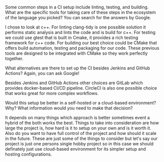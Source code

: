 Some common steps in a CI setup include linting, testing, and building. What are the specific tools for taking care of these steps in the ecosystem of the language you picked? You can search for the answers by Google.

I chose to look at c++. For linting clang-tidy is one possible solution it performs static analysis and lints the code and is build for c++. For testing we could use gtest that is built in Cmake, it provides a rich testing framework for c++ code. For building our best choice could be CMake that offers build automation, testing and packaging for our code. These previous tools are designed to be integrated with CMake so they work perfectly together.

What alternatives are there to set up the CI besides Jenkins and GitHub Actions? Again, you can ask Google!

Besides Jenkins and GitHub Actions other choices are GitLab which provides docker-based CI/CD pipeline. CircleCI is also one possible choice that works great for more complex workflows.

Would this setup be better in a self-hosted or a cloud-based environment? Why? What information would you need to make that decision?

It depends on many things which approach is better sometimes event a hybrid of the both works the best. Things to take into consideration are how large the project is, how hard is it to setup on your own and is it worth it. Also do you want to have full control of the project and how should it scale in the future. These are just some of the things to consider but let's say our project is just one persons single hobby project so in this case we should definately just use cloud-based environment for its simpler setup and hosting configurations.